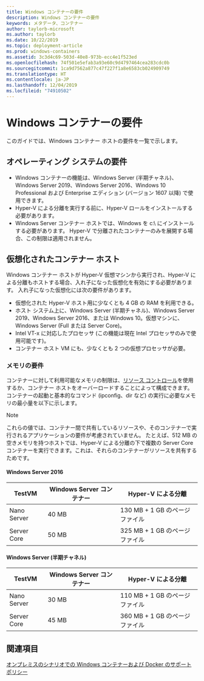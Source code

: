 ```yaml
---
title: Windows コンテナーの要件
description: Windows コンテナーの要件
keywords: メタデータ、コンテナー
author: taylorb-microsoft
ms.author: taylorb
ms.date: 10/22/2019
ms.topic: deployment-article
ms.prod: windows-containers
ms.assetid: 3c3d4c69-503d-40e8-973b-ecc4e1f523ed
ms.openlocfilehash: 74f501e5efab3a93e60c9d4797464cea283cdc0b
ms.sourcegitcommit: 1ca9d7562a877c47f227f1a8e6583cb024909749
ms.translationtype: HT
ms.contentlocale: ja-JP
ms.lasthandoff: 12/04/2019
ms.locfileid: "74910502"
---
```

# <a name="windows-container-requirements"></a>Windows コンテナーの要件

このガイドでは、Windows コンテナー ホストの要件を一覧で示します。

## <a name="operating-system-requirements"></a>オペレーティング システムの要件

- Windows コンテナーの機能は、Windows Server (半期チャネル)、Windows Server 2019、Windows Server 2016、Windows 10 Professional および Enterprise エディション (バージョン 1607 以降) で使用できます。
- Hyper-V による分離を実行する前に、Hyper-V ロールをインストールする必要があります。
- Windows Server コンテナー ホストでは、Windows を c:\ にインストールする必要があります。 Hyper-V で分離されたコンテナーのみを展開する場合、この制限は適用されません。

## <a name="virtualized-container-hosts"></a>仮想化されたコンテナー ホスト

Windows コンテナー ホストが Hyper-V 仮想マシンから実行され、Hyper-V による分離もホストする場合、入れ子になった仮想化を有効にする必要があります。 入れ子になった仮想化には次の要件があります。

- 仮想化された Hyper-V ホスト用に少なくとも 4 GB の RAM を利用できる。
- ホスト システム上に、Windows Server (半期チャネル)、Windows Server 2019、Windows Server 2016、または Windows 10。仮想マシンに、Windows Server (Full または Server Core)。
- Intel VT-x に対応したプロセッサ (この機能は現在 Intel プロセッサのみで使用可能です)。
- コンテナー ホスト VM にも、少なくとも 2 つの仮想プロセッサが必要。

### <a name="memory-requirements"></a>メモリの要件

コンテナーに対して利用可能なメモリの制限は、[リソース コントロール](https://docs.microsoft.com/virtualization/windowscontainers/manage-containers/resource-controls)を使用するか、コンテナー ホストをオーバーロードすることによって構成できます。  コンテナーの起動と基本的なコマンド (ipconfig、dir など) の実行に必要なメモリの最小量を以下に示します。

>[!NOTE]
>これらの値では、コンテナー間で共有しているリソースや、そのコンテナーで実行されるアプリケーションの要件が考慮されていません。  たとえば、512 MB の空きメモリを持つホストでは、Hyper-V による分離の下で複数の Server Core コンテナーを実行できます。これは、それらのコンテナーがリソースを共有するためです。

#### <a name="windows-server-2016"></a>Windows Server 2016

| TestVM  | Windows Server コンテナー | Hyper-V による分離    |
| ----------- | ------------------------ | -------------------- |
| Nano Server | 40 MB                     | 130 MB + 1 GB のページファイル |
| Server Core | 50 MB                     | 325 MB + 1 GB のページファイル |

#### <a name="windows-server-semi-annual-channel"></a>Windows Server (半期チャネル)

| TestVM  | Windows Server コンテナー | Hyper-V による分離    |
| ----------- | ------------------------ | -------------------- |
| Nano Server | 30 MB                     | 110 MB + 1 GB のページファイル |
| Server Core | 45 MB                     | 360 MB + 1 GB のページファイル |

## <a name="see-also"></a>関連項目

[オンプレミスのシナリオでの Windows コンテナーおよび Docker のサポート ポリシー](https://support.microsoft.com/help/4489234/support-policy-for-windows-containers-and-docker-on-premises)